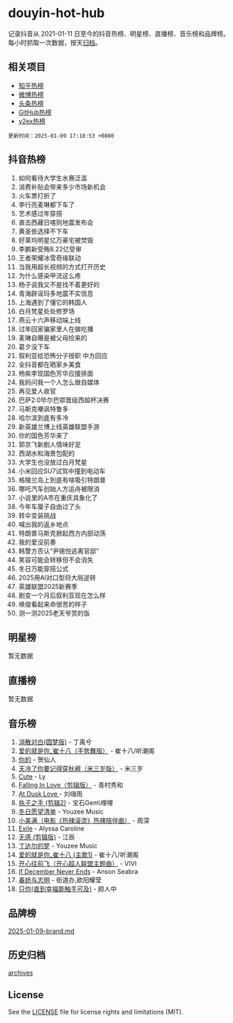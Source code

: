 # douyin-hot-hub

记录抖音从 2021-01-11 日至今的抖音热榜、明星榜、直播榜、音乐榜和品牌榜。每小时抓取一次数据，按天[归档](archives)。

## 相关项目

- [知乎热榜](https://github.com/lonnyzhang423/zhihu-hot-hub)
- [微博热榜](https://github.com/lonnyzhang423/weibo-hot-hub)
- [头条热榜](https://github.com/lonnyzhang423/toutiao-hot-hub)
- [GitHub热榜](https://github.com/lonnyzhang423/github-hot-hub)
- [v2ex热榜](https://github.com/lonnyzhang423/v2ex-hot-hub)


`更新时间：2025-01-09 17:18:53 +0800`

## 抖音热榜

1. 如何看待大学生水赛泛滥
1. 消费补贴会带来多少市场新机会
1. 火车票打折了
1. 李行亮麦琳都下车了
1. 艺术感过年穿搭
1. 直击西藏日喀则地震发布会
1. 黄圣依选择不下车
1. 好莱坞明星亿万豪宅被焚毁
1. 李鹏新受贿8.22亿受审
1. 王者荣耀冰雪奇缘联动
1. 当我用超长视频的方式打开历史
1. 为什么感染甲流这么疼
1. 杨子说我又不是找不着更好的
1. 青海辟谣玛多地震不实信息
1. 上海遇到了懂它的韩国人
1. 白月梵星处处修罗场
1. 燕云十六声移动端上线
1. 过年回家骗家里人在做吃播
1. 麦琳自曝是被父母捡来的
1. 葛夕没下车
1. 叙利亚给恐怖分子授职 中方回应
1. 全抖音都在晒家乡美食
1. 杨紫李现国色芳华应援排面
1. 我妈问我一个人怎么做自媒体
1. 再见爱人收官
1. 巴萨2:0毕尔巴鄂晋级西超杯决赛
1. 马斯克嘲讽特鲁多
1. 哈尔滨到底有多冷
1. 新英雄兰博上线英雄联盟手游
1. 你的国色芳华来了
1. 郭京飞新剧人情味好足
1. 西湖水和海景包配的
1. 大学生也没放过白月梵星
1. 小米回应SU7试驾中撞到电动车
1. 格陵兰岛上到底有啥吸引特朗普
1. 哪吒汽车创始人方运舟被限消
1. 小说里的A市在重庆具象化了
1. 今年车厘子自由过了头
1. 转伞变装挑战
1. 喊出我的返乡地点
1. 特朗普马斯克掀起西方内部动荡
1. 我的爱没前奏
1. 韩警方否认“尹锡悦逃离官邸”
1. 笑容可能会转移但不会消失
1. 冬日万能穿搭公式
1. 2025用AI对口型将大局逆转
1. 英雄联盟2025新赛季
1. 剧变一个月后叙利亚现在怎么样
1. 唤俊看起来命很苦的样子
1. 测一测2025老天爷赏的饭

## 明星榜

暂无数据

## 直播榜

暂无数据

## 音乐榜

1. [消散对白(圆梦版)](https://sf5-hl-cdn-tos.douyinstatic.com/obj/tos-cn-ve-2774/og4jB5I5IizzoZVAAAzWgBMAsMDWoArfwBOiFs) - 丁禹兮
1. [爱的就是你_崔十八（手势舞版）](https://sf5-hl-cdn-tos.douyinstatic.com/obj/tos-cn-ve-2774/oApB2AigNyB4sTw7JhBOikMAf0oDJzMWBuIrgm) - 崔十八/听潮阁
1. [你的](https://sf5-hl-cdn-tos.douyinstatic.com/obj/tos-cn-ve-2774/oYuIeKf42jB7sEV6B2upMdpYAgfrQWj0FeRegh) - 贺仙人
1. [天冷了你要记得穿秋裤（米三岁版）](https://sf5-hl-cdn-tos.douyinstatic.com/obj/tos-cn-ve-2774/oQlIwVIDWiZ6BQilAorS7MA0AgCkQDvcZAdm1) - 米三岁
1. [Cute](https://sf5-hl-cdn-tos.douyinstatic.com/obj/tos-cn-ve-2774/o4IbIzHWKAAB4wsS5qMBRiiAlEBGTpQRNfFvuo) - Ly
1. [Falling In Love（剪辑版）](https://sf5-hl-cdn-tos.douyinstatic.com/obj/tos-cn-ve-2774/o8ajpA8zzgBPahbBIO8AcKGBLJezFCRd1wfP9f) - 青村秀和
1. [ At Dusk  Love ](https://sf5-hl-cdn-tos.douyinstatic.com/obj/tos-cn-ve-2774/o8CrpCf5CaYgI4ZrtQgMQAFEfuGqNnRSDQAPBc) - 刘嗨雨
1. [执子之手 (剪辑2)](https://sf5-hl-cdn-tos.douyinstatic.com/obj/tos-cn-ve-2774/oUoZLQjCc31XzqsBnBQUNgeKtYPBcgbFDwtfcu) - 宝石Gem\哩哩
1. [冬日愿望清单](https://sf5-hl-cdn-tos.douyinstatic.com/obj/tos-cn-ve-2774/oIIgUOeamCFCVAzxN6MFRLIBlLGpUqQxeeHrLE) - Youzee Music
1. [小美满（电影《热辣滚烫》热辣陪伴曲）](https://sf5-hl-cdn-tos.douyinstatic.com/obj/tos-cn-ve-2774/o0GAn2lSgfZIDUgtevCGDQYnFg4CwnrBaxbTZL) - 周深
1. [Exile](https://sf5-hl-cdn-tos.douyinstatic.com/obj/tos-cn-ve-2774/oYj4gAQTknKE3WW0Je8KGmQ7z1cA4FefwtbufD) - Alyssa Caroline
1. [无感 (剪辑版)](https://sf5-hl-cdn-tos.douyinstatic.com/obj/tos-cn-ve-2774/o0eIsUzJBDlQaQFC5OFlgbMEZC1TFYBftOBn6p) - 江辰
1. [丁达尔的梦](https://sf5-hl-cdn-tos.douyinstatic.com/obj/tos-cn-ve-2774/oMU3WirUZBVQkAC9ccG5P2IQirziZM2RTInUY) - Youzee Music
1. [爱的就是你_崔十八 (主歌1)](https://sf5-hl-cdn-tos.douyinstatic.com/obj/tos-cn-ve-2774/oI5BO5DhFZ6UTcNCnZaOCBLtZ7WIMQGfgnXf5E) - 崔十八/听潮阁
1. [开心往前飞（开心超人联盟主题曲）](https://sf6-cdn-tos.douyinstatic.com/obj/tos-cn-ve-2774/9d8fb7c82cf1421fb93a9fe925275e0a) - VIVI
1. [If December Never Ends](https://sf5-hl-cdn-tos.douyinstatic.com/obj/tos-cn-ve-2774/oY1IQMoTgCFIBg8RZifyqlBBt1UFgitTYmxeOS) - Anson Seabra
1. [春娇与志明](https://sf5-hl-cdn-tos.douyinstatic.com/obj/tos-cn-ve-2774/e530d8fceb7044b39707d7f9ff54add1) - 街道办,欧阳耀莹
1. [只你(直到幸福能触手可及)](https://sf5-hl-cdn-tos.douyinstatic.com/obj/tos-cn-ve-2774/o0lBkRDzFTeaVSUz3ZZSCBVtZ5DIMQGfgmEAuE) - 颜人中

## 品牌榜

[2025-01-09-brand.md](archives/2025-01-09-brand.md)

## 历史归档

[archives](archives)

## License

See the [LICENSE](LICENSE) file for license rights and limitations (MIT).
